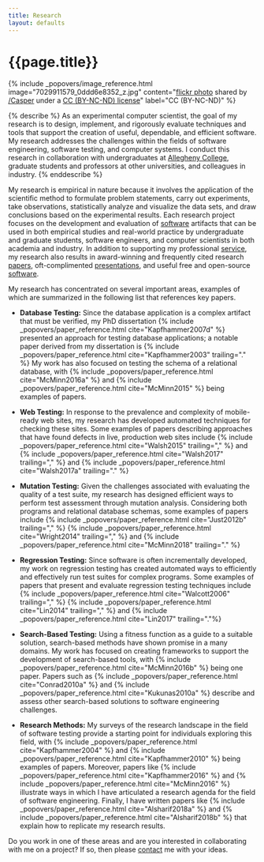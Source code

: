 ```yaml
---
title: Research
layout: defaults
---
```


# {{page.title}}

<!-- Include header image -->
{% include _popovers/image_reference.html image="7029911579_0ddd6e8352_z.jpg" content="<a title='Color Test #4a' target='_blank' href='http://flickr.com/photos/multichrome/7029911579'>flickr photo</a> shared by <a target='_blank' href='http://flickr.com/people/multichrome'>/Casper</a> under a <a target='_blank' href='http://creativecommons.org/licenses/by-nc-nd/2.0/'>CC (BY-NC-ND) license</a>" label="CC (BY-NC-ND)" %}

{% describe %}
As an experimental computer scientist, the goal of my research is to design,
implement, and rigorously evaluate techniques and tools that support the
creation of useful, dependable, and efficient software. My research addresses
the challenges within the fields of software engineering, software testing, and
computer systems. I conduct this research in collaboration with undergraduates
at [Allegheny College](http://www.allegheny.edu), graduate students and
professors at other universities, and colleagues in industry.
{% enddescribe %}

My research is empirical in nature because it involves the application of the
scientific method to formulate problem statements, carry out experiments, take
observations, statistically analyze and visualize the data sets, and draw
conclusions based on the experimental results. Each research project focuses on
the development and evaluation of [software]({{site.baseurl}}software/)
artifacts that can be used in both empirical studies and real-world practice by
undergraduate and graduate students, software engineers, and computer scientists
in both academia and industry. In addition to supporting my professional
[service]({{site.baseurl}}service/), my research also results in award-winning
and frequently cited research [papers]({{site.baseurl}}research/papers/),
oft-complimented [presentations]({{site.baseurl}}research/presentations/), and
useful free and open-source [software]({{site.baseurl}}software/).

My research has concentrated on several important areas, examples of which are
summarized in the following list that references key papers.

<ul class="fa-ul">

<li><i class="fa-li fa fa-arrow-right"></i>

<b>Database Testing:</b> Since the database application is a complex artifact
that must be verified, my PhD dissertation {% include
_popovers/paper_reference.html cite="Kapfhammer2007d" %} presented an approach
for testing database applications; a notable paper derived from my dissertation
is {% include _popovers/paper_reference.html cite="Kapfhammer2003"
trailing="." %} My work has also focused on testing the schema of a relational
database, with {% include _popovers/paper_reference.html cite="McMinn2016a" %}
and {% include _popovers/paper_reference.html cite="McMinn2015" %} being
examples of papers.
</li>
<p>

<li><i class="fa-li fa fa-arrow-right"></i>

<b>Web Testing:</b> In response to the prevalence and complexity of mobile-ready
web sites, my research has developed automated techniques for checking these
sites. Some examples of papers describing approaches that have found defects in
live, production web sites include {% include _popovers/paper_reference.html
cite="Walsh2015" trailing="," %} and {% include _popovers/paper_reference.html
cite="Walsh2017" trailing="," %} and {% include _popovers/paper_reference.html
cite="Walsh2017a" trailing="." %}

</li>
<p>

<li><i class="fa-li fa fa-arrow-right"></i>

<b>Mutation Testing:</b> Given the challenges associated with evaluating the
quality of a test suite, my research has designed efficient ways to perform test
assessment through mutation analysis. Considering both programs and relational
database schemas, some examples of papers include {% include
_popovers/paper_reference.html cite="Just2012b" trailing="," %} {% include
_popovers/paper_reference.html cite="Wright2014" trailing="," %} and {% include
_popovers/paper_reference.html cite="McMinn2018" trailing="." %}
</li>
<p>

<li><i class="fa-li fa fa-arrow-right"></i>

<b>Regression Testing:</b> Since software is often incrementally developed, my
work on regression testing has created automated ways to efficiently and
effectively run test suites for complex programs. Some examples of papers that
present and evaluate regression testing techniques include {% include
_popovers/paper_reference.html cite="Walcott2006" trailing="," %} {% include
_popovers/paper_reference.html cite="Lin2014" trailing="," %} and {% include
_popovers/paper_reference.html cite="Lin2017" trailing="."%}
</li>
<p>

<li><i class="fa-li fa fa-arrow-right"></i>

<b>Search-Based Testing:</b> Using a fitness function as a guide to a suitable
solution, search-based methods have shown promise in a many domains. My work has
focused on creating frameworks to support the development of search-based tools,
with {% include _popovers/paper_reference.html cite="McMinn2016b" %} being one
paper. Papers such as {% include _popovers/paper_reference.html
cite="Conrad2010a" %} and {% include _popovers/paper_reference.html
cite="Kukunas2010a" %} describe and assess other search-based solutions to
software engineering challenges.
</li>
<p>

<li><i class="fa-li fa fa-arrow-right"></i>

<b>Research Methods:</b> My surveys of the research landscape in the field of
software testing provide a starting point for individuals exploring this field,
with {% include _popovers/paper_reference.html cite="Kapfhammer2004" %} and {%
include _popovers/paper_reference.html cite="Kapfhammer2010" %} being examples
of papers. Moreover, papers like {% include _popovers/paper_reference.html
cite="Kapfhammer2016" %} and {% include _popovers/paper_reference.html
cite="McMinn2016" %} illustrate ways in which I have articulated a research
agenda for the field of software engineering. Finally, I have written papers
like {% include _popovers/paper_reference.html cite="Alsharif2018a" %} and {%
include _popovers/paper_reference.html cite="Alsharif2018b" %} that explain how
to replicate my research results.
</li>
<p>

</ul>

Do you work in one of these areas and are you interested in collaborating with
me on a project? If so, then please [contact]({{site.baseurl}}contact/) me with
your ideas.
